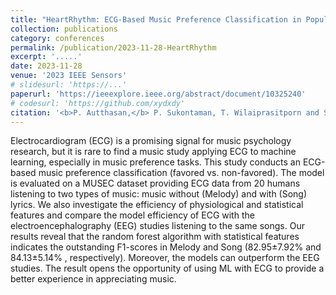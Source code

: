 ```yaml
---
title: "HeartRhythm: ECG-Based Music Preference Classification in Popular Music"
collection: publications
category: conferences
permalink: /publication/2023-11-28-HeartRhythm
excerpt: '.....'
date: 2023-11-28
venue: '2023 IEEE Sensors'
# slidesurl: 'https://...'
paperurl: 'https://ieeexplore.ieee.org/abstract/document/10325240'
# codesurl: 'https://github.com/xydxdy'
citation: '<b>P. Autthasan,</b> P. Sukontaman, T. Wilaiprasitporn and S. Sangnark,  &quot;<b>HeartRhythm: ECG-Based Music Preference Classification in Popular Music</b>&quot; in <i>2023 IEEE SENSORS,</i> Vienna, Austria, 2023, pp. 1-4.'
---
```

Electrocardiogram (ECG) is a promising signal for music psychology research, but it is rare to find a music study applying ECG to machine learning, especially in music preference tasks. This study conducts an ECG-based music preference classification (favored vs. non-favored). The model is evaluated on a MUSEC dataset providing ECG data from 20 humans listening to two types of music: music without (Melody) and with (Song) lyrics. We also investigate the efficiency of physiological and statistical features and compare the model efficiency of ECG with the electroencephalography (EEG) studies listening to the same songs. Our results reveal that the random forest algorithm with statistical features indicates the outstanding F1-scores in Melody and Song (82.95±7.92% and 84.13±5.14% , respectively). Moreover, the models can outperform the EEG studies. The result opens the opportunity of using ML with ECG to provide a better experience in appreciating music.

